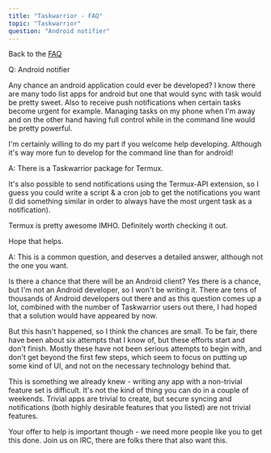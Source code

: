 ```yaml
---
title: "Taskwarrior - FAQ"
topic: "Taskwarrior"
question: "Android notifier"
---
```


Back to the [FAQ](/support/faq)

Q: Android notifier

Any chance an android application could ever be developed? I know there are many todo list apps for android but one that would sync with task would be pretty sweet. Also to receive push notifications when certain tasks become urgent for example. Managing tasks on my phone when I'm away and on the other hand having full control while in the command line would be pretty powerful.

I'm certainly willing to do my part if you welcome help developing. Although it's way more fun to develop for the command line than for android!

A: There is a Taskwarrior package for Termux.

It's also possible to send notifications using the Termux-API extension, so I guess you could write a script & a cron job to get the notifications you want (I did something similar in order to always have the most urgent task as a notification).

Termux is pretty awesome IMHO. Definitely worth checking it out.

Hope that helps.

A: This is a common question, and deserves a detailed answer, although not the one you want.

Is there a chance that there will be an Android client?  Yes there is a chance, but I'm not an Android developer, so I won't be writing it.
There are tens of thousands of Android developers out there and as this question comes up a lot, combined with the number of Taskwarrior users out there, I had hoped that a solution would have appeared by now.

But this hasn't happened, so I think the chances are small.
To be fair, there have been about six attempts that I know of, but these efforts start and don't finish.
Mostly these have not been serious attempts to begin with, and don't get beyond the first few steps, which seem to focus on putting up some kind of UI, and not on the necessary technology behind that.

 This is something we already knew - writing any app with a non-trivial feature set is difficult.
It's not the kind of thing you can do in a couple of weekends.
Trivial apps are trivial to create, but secure syncing and notifications (both highly desirable features that you listed) are not trivial features.

Your offer to help is important though - we need more people like you to get this done.
Join us on IRC, there are folks there that also want this.

